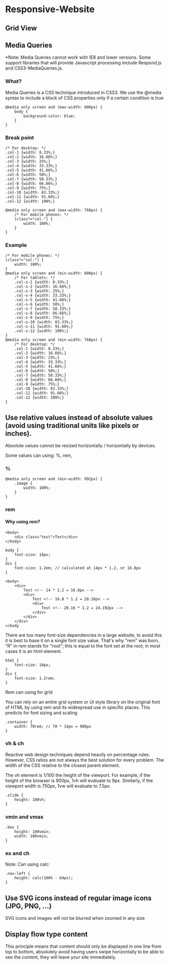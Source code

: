 # Responsive-Website

## Grid View

## Media Queries

*Note: Media Queries cannot work with IE8 and lower versions. Some support libraries that will provide Javascript processing include Respond.js and CSS3-MediaQueries.js.

### What? 
Media Queries is a CSS technique introduced in CSS3. We use the @media syntax to include a block of CSS properties only if a certain condition is true
```
@media only screen and (max-width: 600px) {
    body {
        background-color: blue;
    }
}
```

### Break point

```
/* For desktop: */
.col-1 {width: 8.33%;}
.col-2 {width: 16.66%;}
.col-3 {width: 25%;}
.col-4 {width: 33.33%;}
.col-5 {width: 41.66%;}
.col-6 {width: 50%;}
.col-7 {width: 58.33%;}
.col-8 {width: 66.66%;}
.col-9 {width: 75%;}
.col-10 {width: 83.33%;}
.col-11 {width: 91.66%;}
.col-12 {width: 100%;}

@media only screen and (max-width: 768px) {
    /* For mobile phones: */
    [class*="col-"] {
        width: 100%;
    }
}
```

### Example
```
/* For mobile phones: */
[class*="col-"] {
    width: 100%;
}
@media only screen and (min-width: 600px) {
    /* For tablets: */
    .col-s-1 {width: 8.33%;}
    .col-s-2 {width: 16.66%;}
    .col-s-3 {width: 25%;}
    .col-s-4 {width: 33.33%;}
    .col-s-5 {width: 41.66%;}
    .col-s-6 {width: 50%;}
    .col-s-7 {width: 58.33%;}
    .col-s-8 {width: 66.66%;}
    .col-s-9 {width: 75%;}
    .col-s-10 {width: 83.33%;}
    .col-s-11 {width: 91.66%;}
    .col-s-12 {width: 100%;}
}
@media only screen and (min-width: 768px) {
    /* For desktop: */
    .col-1 {width: 8.33%;}
    .col-2 {width: 16.66%;}
    .col-3 {width: 25%;}
    .col-4 {width: 33.33%;}
    .col-5 {width: 41.66%;}
    .col-6 {width: 50%;}
    .col-7 {width: 58.33%;}
    .col-8 {width: 66.66%;}
    .col-9 {width: 75%;}
    .col-10 {width: 83.33%;}
    .col-11 {width: 91.66%;}
    .col-12 {width: 100%;}
}
```
## Use relative values instead of absolute values (avoid using traditional units like pixels or inches).

Absolute values cannot be resized horizontally / horizontally by devices.

Some values can using: %, rem, 

### %

```
@media only screen and (min-width: 992px) {
    .image {
        width: 100%;
    }
}
```

### rem

#### Why using rem?

```
<body>
    <div class="test">Test</div>
</body>
```

```
body {
    font-size: 14px;
}
div {
    font-size: 1.2em; // calculated at 14px * 1.2, or 16.8px
}
```

```
<body>
    <div>
        Test <!-- 14 * 1.2 = 16.8px -->
        <div>
            Test <!-- 16.8 * 1.2 = 20.16px -->
            <div>
                Test <!-- 20.16 * 1.2 = 24.192px -->
            </div>
        </div>
    </div>
</body
```
There are too many font-size dependencies in a large website, to avoid this it is best to base it on a single font size value. That's why "rem" was born, "R" in rem stands for "root"; this is equal to the font set at the root; in most cases it is an html element.

```
html {
    font-size: 14px;
}
div {
    font-size: 1.2rem;
}
```

Rem can using for grid

You can rely on an entire grid system or UI style library on the original font of HTML by using rem and its widespread use in specific places. This predicts for font sizing and scaling

```
.container {
    width: 70rem; // 70 * 14px = 980px
}
```

### vh & ch

Reactive web design techniques depend heavily on percentage rules. However, CSS ratios are not always the best solution for every problem. The width of the CSS relative to the closest parent element.

The vh element is 1/100 the height of the viewport. For example, if the height of the browser is 900px, 1vh will evaluate to 9px. Similarly, if the viewport width is 750px, 1vw will evaluate to 7.5px.

```
.slide {
    height: 100vh;
}
```

### vmin and vmax

```
.box {
    height: 100vmin;
    width: 100vmin;
}
```

### ex and ch

Note: Can using calc:

```
.nav-left {
    height: calc(100% - 64px);
}
```

## Use SVG icons instead of regular image icons (JPG, PNG, ...)

SVG icons and images will not be blurred when zoomed in any size

## Display flow type content
This principle means that content should only be displayed in one line from top to bottom, absolutely avoid having users swipe horizontally to be able to see the content, they will leave your site immediately.


